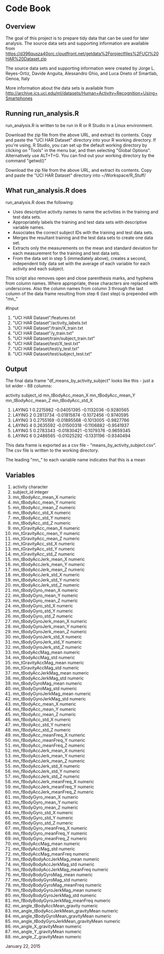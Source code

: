 # Code Book

## Overview
The goal of this project is to prepare tidy data that can be used for later analysis. The source data sets and supporting information are available from https://d396qusza40orc.cloudfront.net/getdata%2Fprojectfiles%2FUCI%20HAR%20Dataset.zip 

The source data sets and supporting information were created by Jorge L. Reyes-Ortiz, Davide Anguita, Alessandro Ghio, and Luca Oneto of Smartlab, Genoa, Italy

More information about the data sets is available from http://archive.ics.uci.edu/ml/datasets/Human+Activity+Recognition+Using+Smartphones

## Running run_analysis.R

run_analysis.R is written to be run in R or R Studio in a Linux environment.

Download the zip file from the above URL, and extract its contents. Copy and paste the "UCI HAR Dataset" directory into your R working directory. 
If you're using, R Studio, you can set up the default working directory by clicking on "Tools" in the menu bar, and then selecting "Global Options". Alternatively use ALT+T+G.
You can find out your working directory by the command "getwd()" 

Download the zip file from the above URL, and extract its contents. Copy and paste the "UCI HAR Dataset" directory into ~/Workspace/R_Stuff/


## What run_analysis.R does

run_analysis.R does the following:
* Uses descriptive activity names to name the activities in the training and test data sets.
* Appropriately labels the training and test data sets with descriptive variable names.
* Associates the correct subject IDs with the training and test data sets.
* Merges the resultant training and the test data sets to create one data set. 
* Extracts only the measurements on the mean and standard deviation for each measurement for the training and test data sets.
* From the data set in step 5 (immediately above), creates a second, independent tidy data set with the average of each variable for each activity and each subject.

This script also removes open and close parenthesis marks, and hyphens from column names. Where appropriate, these characters are replaced with underscores. Also the column names from column 3 through the last column of the data frame resulting from step 6 (last step) is prepended with "mn_"

#Input

1. "UCI HAR Dataset"/features.txt
2. "UCI HAR Dataset"/activity_labels.txt
3. "UCI HAR Dataset"/train/X_train.txt
4. "UCI HAR Dataset"/y_train.txt"
5. "UCI HAR Dataset/train/subject_train.txt"
6. "UCI HAR Dataset/test/X_test.txt"
7. "UCI HAR Dataset/test/y_test.txt"
8. "UCI HAR Dataset/test/subject_test.txt"

## Output

The final data frame "df_means_by_activity_subject" looks like this - just a lot wider - 88 columns:

  activity subject_id mn_tBodyAcc_mean_X mn_tBodyAcc_mean_Y mn_tBodyAcc_mean_Z mn_tBodyAcc_std_X
1.   LAYING          1          0.2215982        -0.04051395         -0.1132036        -0.9280565
2.   LAYING          2          0.2813734        -0.01815874         -0.1072456        -0.9740595
3.   LAYING          3          0.2755169        -0.01895568         -0.1013005        -0.9827766
4.   LAYING          4          0.2635592        -0.01500318         -0.1106882        -0.9541937
5.   LAYING          5          0.2783343        -0.01830421         -0.1079376        -0.9659345
6.   LAYING          6          0.2486565        -0.01025292         -0.1331196        -0.9340494

This data frame is exported as a csv file - "means_by_activity_subject.csv". The csv file is written to the working directory.

The leading "mn_" to each variable name indicates that this is a mean

## Variables
1.	activity	character
2.	subject_id	integer
3.	mn_tBodyAcc_mean_X	numeric
4.	mn_tBodyAcc_mean_Y	numeric
5.	mn_tBodyAcc_mean_Z	numeric
6.	mn_tBodyAcc_std_X	numeric
7.	mn_tBodyAcc_std_Y	numeric 
8.	mn_tBodyAcc_std_Z	numeric
9.	mn_tGravityAcc_mean_X	numeric
10.	mn_tGravityAcc_mean_Y	numeric
11.	mn_tGravityAcc_mean_Z	numeric
12.	mn_tGravityAcc_std_X	numeric
13.	mn_tGravityAcc_std_Y	numeric
14.	mn_tGravityAcc_std_Z	numeric
15.	mn_tBodyAccJerk_mean_X	numeric
16.	mn_tBodyAccJerk_mean_Y	numeric
17.	mn_tBodyAccJerk_mean_Z	numeric
18.	mn_tBodyAccJerk_std_X	numeric
19.	mn_tBodyAccJerk_std_Y	numeric
20.	mn_tBodyAccJerk_std_Z	numeric
21.	mn_tBodyGyro_mean_X	numeric
22.	mn_tBodyGyro_mean_Y	numeric
23.	mn_tBodyGyro_mean_Z	numeric
24.	mn_tBodyGyro_std_X	numeric
25.	mn_tBodyGyro_std_Y	numeric
26.	mn_tBodyGyro_std_Z	numeric
27.	mn_tBodyGyroJerk_mean_X	numeric
28.	mn_tBodyGyroJerk_mean_Y	numeric
29.	mn_tBodyGyroJerk_mean_Z	numeric
30.	mn_tBodyGyroJerk_std_X	numeric
31.	mn_tBodyGyroJerk_std_Y	numeric
32.	mn_tBodyGyroJerk_std_Z	numeric
33.	mn_tBodyAccMag_mean	numeric
34.	mn_tBodyAccMag_std	numeric
35.	mn_tGravityAccMag_mean	numeric
36.	mn_tGravityAccMag_std	numeric
37.	mn_tBodyAccJerkMag_mean	numeric
38.	mn_tBodyAccJerkMag_std	numeric
39.	mn_tBodyGyroMag_mean	numeric
40.	mn_tBodyGyroMag_std	numeric
41.	mn_tBodyGyroJerkMag_mean	numeric
42.	mn_tBodyGyroJerkMag_std	numeric
43.	mn_fBodyAcc_mean_X	numeric
44.	mn_fBodyAcc_mean_Y	numeric
45.	mn_fBodyAcc_mean_Z	numeric
46.	mn_fBodyAcc_std_X	numeric
47.	mn_fBodyAcc_std_Y	numeric
48.	mn_fBodyAcc_std_Z	numeric
49.	mn_fBodyAcc_meanFreq_X	numeric
50.	mn_fBodyAcc_meanFreq_Y	numeric
51.	mn_fBodyAcc_meanFreq_Z	numeric
52.	mn_fBodyAccJerk_mean_X	numeric
53.	mn_fBodyAccJerk_mean_Y	numeric
54.	mn_fBodyAccJerk_mean_Z	numeric
55.	mn_fBodyAccJerk_std_X	numeric
56.	mn_fBodyAccJerk_std_Y	numeric
57.	mn_fBodyAccJerk_std_Z	numeric
58.	mn_fBodyAccJerk_meanFreq_X	numeric
59.	mn_fBodyAccJerk_meanFreq_Y	numeric
60.	mn_fBodyAccJerk_meanFreq_Z	numeric
61.	mn_fBodyGyro_mean_X	numeric
62.	mn_fBodyGyro_mean_Y	numeric
63.	mn_fBodyGyro_mean_Z	numeric
64.	mn_fBodyGyro_std_X	numeric
65.	mn_fBodyGyro_std_Y	numeric
66.	mn_fBodyGyro_std_Z	numeric
67.	mn_fBodyGyro_meanFreq_X	numeric
68.	mn_fBodyGyro_meanFreq_Y	numeric
69.	mn_fBodyGyro_meanFreq_Z	numeric
70.	mn_fBodyAccMag_mean	numeric
71.	mn_fBodyAccMag_std	numeric
72.	mn_fBodyAccMag_meanFreq	numeric
73.	mn_fBodyBodyAccJerkMag_mean	numeric
74.	mn_fBodyBodyAccJerkMag_std	numeric
75.	mn_fBodyBodyAccJerkMag_meanFreq	numeric
76.	mn_fBodyBodyGyroMag_mean	numeric
77.	mn_fBodyBodyGyroMag_std	numeric
78.	mn_fBodyBodyGyroMag_meanFreq	numeric
79.	mn_fBodyBodyGyroJerkMag_mean	numeric
80.	mn_fBodyBodyGyroJerkMag_std	numeric
81.	mn_fBodyBodyGyroJerkMag_meanFreq	numeric
82.	mn_angle_tBodyAccMean_gravity	numeric
83.	mn_angle_tBodyAccJerkMean_gravityMean	numeric
84.	mn_angle_tBodyGyroMean_gravityMean	numeric
85.	mn_angle_tBodyGyroJerkMean_gravityMean	numeric
86.	mn_angle_X_gravityMean	numeric
87.	mn_angle_Y_gravityMean	numeric
88.	mn_angle_Z_gravityMean	numeric

January 22, 2015